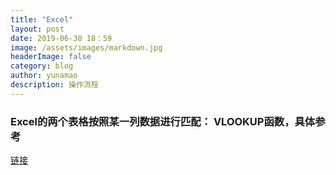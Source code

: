 ```yaml
---
title: "Excel"
layout: post
date: 2019-06-30 18：59
image: /assets/images/markdown.jpg
headerImage: false
category: blog
author: yunamao
description: 操作流程
---
```


### Excel的两个表格按照某一列数据进行匹配： VLOOKUP函数，具体参考
[链接](https://blog.csdn.net/laobai1015/article/details/85248125)

